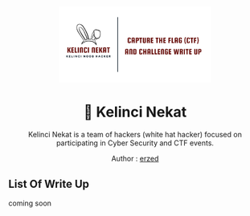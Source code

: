 <div align="center">
 <img width="60%" src="https://raw.githubusercontent.com/rizkytegar/Write-up/main/img/bg.png">
 <h1>🎉 Kelinci Nekat</h1>
 <p>Kelinci Nekat is a team of hackers (white hat hacker) focused on participating in Cyber Security and CTF events.</p>
 <p>Author : <a href="https://github.com/rizkytegar/">erzed</a><p/>
</div>

## List Of Write Up

coming soon
